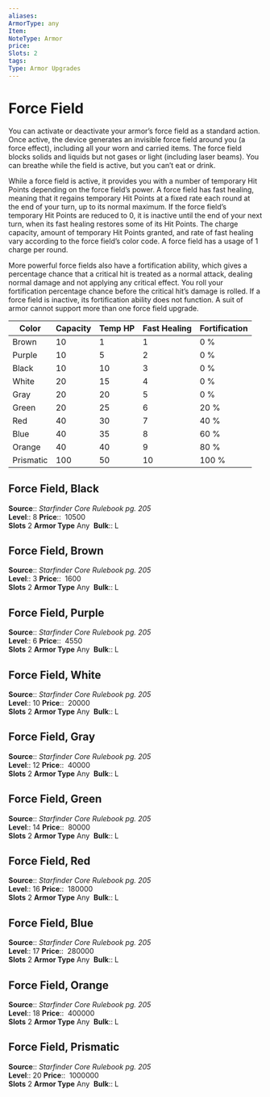 ```yaml
---
aliases: 
ArmorType: any
Item:
NoteType: Armor
price:  
Slots: 2
tags: 
Type: Armor Upgrades
---
```


# Force Field

You can activate or deactivate your armor’s force field as a standard action. Once active, the device generates an invisible force field around you (a force effect), including all your worn and carried items. The force field blocks solids and liquids but not gases or light (including laser beams). You can breathe while the field is active, but you can’t eat or drink.  
  
While a force field is active, it provides you with a number of temporary Hit Points depending on the force field’s power. A force field has fast healing, meaning that it regains temporary Hit Points at a fixed rate each round at the end of your turn, up to its normal maximum. If the force field’s temporary Hit Points are reduced to 0, it is inactive until the end of your next turn, when its fast healing restores some of its Hit Points. The charge capacity, amount of temporary Hit Points granted, and rate of fast healing vary according to the force field’s color code. A force field has a usage of 1 charge per round.  
  
More powerful force fields also have a fortification ability, which gives a percentage chance that a critical hit is treated as a normal attack, dealing normal damage and not applying any critical effect. You roll your fortification percentage chance before the critical hit’s damage is rolled. If a force field is inactive, its fortification ability does not function. A suit of armor cannot support more than one force field upgrade.

| Color     | Capacity | Temp HP | Fast Healing | Fortification |
|-----------|----------|---------|--------------|---------------|
| Brown     | 10       | 1       | 1            | 0 %           |
| Purple    | 10       | 5       | 2            | 0 %           |
| Black     | 10       | 10      | 3            | 0 %           |
| White     | 20       | 15      | 4            | 0 %           |
| Gray      | 20       | 20      | 5            | 0 %           |
| Green     | 20       | 25      | 6            | 20 %          |
| Red       | 40       | 30      | 7            | 40 %          |
| Blue      | 40       | 35      | 8            | 60 %          |
| Orange    | 40       | 40      | 9            | 80 %          |
| Prismatic | 100      | 50      | 10           | 100 %         |

## Force Field, Black

**Source**:: _Starfinder Core Rulebook pg. 205_  
**Level**:: 8
**Price**::  10500  
**Slots** 2 **Armor Type** Any 
**Bulk**:: L  

## Force Field, Brown

**Source**:: _Starfinder Core Rulebook pg. 205_  
**Level**:: 3
**Price**::  1600  
**Slots** 2 **Armor Type** Any 
**Bulk**:: L  
  
  

## Force Field, Purple

**Source**:: _Starfinder Core Rulebook pg. 205_  
**Level**:: 6
**Price**::  4550  
**Slots** 2 **Armor Type** Any 
**Bulk**:: L  
  
  

## Force Field, White

**Source**:: _Starfinder Core Rulebook pg. 205_  
**Level**:: 10
**Price**::  20000  
**Slots** 2 **Armor Type** Any 
**Bulk**:: L  
  
  

## Force Field, Gray

**Source**:: _Starfinder Core Rulebook pg. 205_  
**Level**:: 12
**Price**::  40000  
**Slots** 2 **Armor Type** Any 
**Bulk**:: L  
  
  

## Force Field, Green

**Source**:: _Starfinder Core Rulebook pg. 205_  
**Level**:: 14
**Price**::  80000  
**Slots** 2 **Armor Type** Any 
**Bulk**:: L  
  
  

## Force Field, Red

**Source**:: _Starfinder Core Rulebook pg. 205_  
**Level**:: 16
**Price**::  180000  
**Slots** 2 **Armor Type** Any 
**Bulk**:: L  
  
  

## Force Field, Blue

**Source**:: _Starfinder Core Rulebook pg. 205_  
**Level**:: 17
**Price**::  280000  
**Slots** 2 **Armor Type** Any 
**Bulk**:: L  
  
  

## Force Field, Orange

**Source**:: _Starfinder Core Rulebook pg. 205_  
**Level**:: 18
**Price**::  400000  
**Slots** 2 **Armor Type** Any 
**Bulk**:: L  
  
  

## Force Field, Prismatic

**Source**:: _Starfinder Core Rulebook pg. 205_  
**Level**:: 20
**Price**::  1000000  
**Slots** 2 **Armor Type** Any 
**Bulk**:: L
